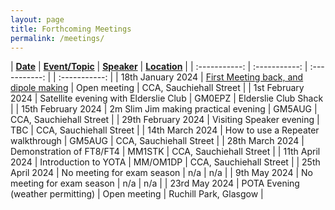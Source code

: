 ```yaml
---
layout: page
title: Forthcoming Meetings
permalink: /meetings/
---
```


| **<u>Date</u>** | **<u>Event/Topic</u>** | **<u>Speaker</u>** | **<u>Location</u>** |
| :-----------: | :-----------: | :-----------: | | :-----------: |
| 18th January 2024 | [First Meeting back, and dipole making](https://www.mm0wsg.radio/jekyll/update/2024/01/18/newyear.html) | Open meeting | CCA, Sauchiehall Street |
| 1st February 2024 | Satellite evening with Elderslie Club | GM0EPZ | Elderslie Club Shack |
| 15th February 2024 | 2m Slim Jim making practical evening | GM5AUG | CCA, Sauchiehall Street |
| 29th February 2024 | Visiting Speaker evening | TBC | CCA, Sauchiehall Street |
| 14th March 2024 | How to use a Repeater walkthrough | GM5AUG | CCA, Sauchiehall Street |
| 28th March 2024 | Demonstration of FT8/FT4 | MM1STK | CCA, Sauchiehall Street |
| 11th April 2024 | Introduction to YOTA | MM/OM1DP | CCA, Sauchiehall Street |
| 25th April 2024 | No meeting for exam season | n/a | n/a |
| 9th May 2024 | No meeting for exam season | n/a | n/a |
| 23rd May 2024 | POTA Evening (weather permitting) | Open meeting | Ruchill Park, Glasgow |
